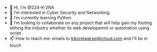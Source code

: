 - 👋 Hi, I’m @224-K-2NA
- 👀 I’m interested in Cyber Security and Networking
- 🌱 I’m currently learning Python
- 💞️ I’m looking to collaborate on any project that will help gain my footing eithing the industry whether its web developemnt or automation using script
- 📫 How to reach me: emails to kikorelajarse@icloud.com and I'll be in touch

<!---
224-K-2NA/224-K-2NA is a ✨ special ✨ repository because its `README.md` (this file) appears on your GitHub profile.
You can click the Preview link to take a look at your changes.
--->
